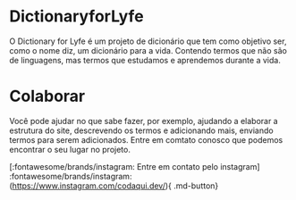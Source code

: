 # DictionaryforLyfe
O Dictionary for Lyfe é um projeto de dicionário que tem como objetivo ser, como o nome diz, um dicionário para a vida. Contendo termos que não são de linguagens, mas termos que estudamos e aprendemos durante a vida.
# Colaborar
Você pode ajudar no que sabe fazer, por exemplo, ajudando a elaborar a estrutura do site, descrevendo os termos e adicionando mais, enviando termos para serem adicionados.
Entre em comtato conosco que podemos encontrar o seu lugar no projeto.

[:fontawesome/brands/instagram: Entre em contato pelo instagram] :fontawesome/brands/instagram: (https://www.instagram.com/codaqui.dev/){ .md-button}
